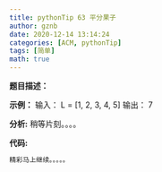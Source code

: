 ```yaml
---
title: pythonTip 63 平分果子
author: gznb
date: 2020-12-14 13:14:24
categories: [ACM, pythonTip]
tags: [简单]
math: true
---
```


**题目描述：**


**示例：**
输入：
L = [1, 2, 3, 4, 5]
输出：
7


**分析:**
稍等片刻。。。。

**代码:**
```python
精彩马上继续。。。。。
```

